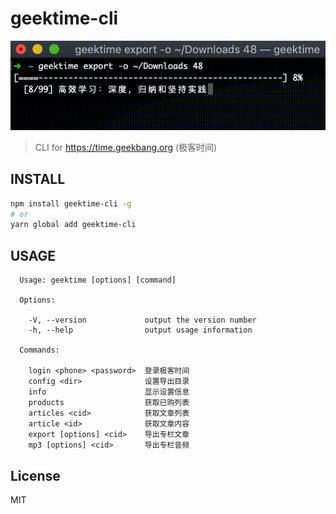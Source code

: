 # geektime-cli

<div align="center">
  <img src="screenshot-export.gif" alt="geektime-cli screenshot">
</div>

> CLI for <https://time.geekbang.org> (极客时间)

## INSTALL
```bash
npm install geektime-cli -g
# or
yarn global add geektime-cli
```

## USAGE
```
  Usage: geektime [options] [command]

  Options:

    -V, --version             output the version number
    -h, --help                output usage information

  Commands:

    login <phone> <password>  登录极客时间
    config <dir>              设置导出目录
    info                      显示设置信息
    products                  获取已购列表
    articles <cid>            获取文章列表
    article <id>              获取文章内容
    export [options] <cid>    导出专栏文章
    mp3 [options] <cid>       导出专栏音频

```

## License

MIT
